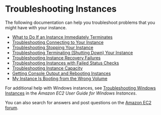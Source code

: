 # Troubleshooting Instances<a name="ec2-instance-troubleshoot"></a>

The following documentation can help you troubleshoot problems that you might have with your instance\.


+ [What to Do If an Instance Immediately Terminates](Using_InstanceStraightToTerminated.md)
+ [Troubleshooting Connecting to Your Instance](TroubleshootingInstancesConnecting.md)
+ [Troubleshooting Stopping Your Instance](TroubleshootingInstancesStopping.md)
+ [Troubleshooting Terminating \(Shutting Down\) Your Instance](TroubleshootingInstancesShuttingDown.md)
+ [Troubleshooting Instance Recovery Failures](TroubleshootingInstanceRecovery.md)
+ [Troubleshooting Instances with Failed Status Checks](TroubleshootingInstances.md)
+ [Troubleshooting Instance Capacity](instance-capacity.md)
+ [Getting Console Output and Rebooting Instances](instance-console.md)
+ [My Instance Is Booting from the Wrong Volume](instance-booting-from-wrong-volume.md)

For additional help with Windows instances, see [Troubleshooting Windows Instances](http://docs.aws.amazon.com/AWSEC2/latest/WindowsGuide/troubleshooting-windows-instances.html) in the *Amazon EC2 User Guide for Windows Instances*\.

You can also search for answers and post questions on the [Amazon EC2 forum](https://forums.aws.amazon.com/forum.jspa?forumID=30)\. 